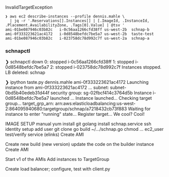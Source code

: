 InvalidTargetException

```
❯ aws ec2 describe-instances --profile dennis.mahle \
  | jq -r '.Reservations[].Instances[] | [.ImageId, .InstanceId, .Placement.AvailabilityZone, .Tags[0].Value] | @tsv '
ami-01be087946c03b82c	i-0c56aa1266cfd38ff	us-west-2b	schnap-b
ami-0f333223621ac4172	i-0d8548befdc7be5a7	us-west-2b	taste-test
ami-01be087946c03b82c	i-023758dc78d992c7f	us-west-2a	schnap-a
```

### schnapctl
❯ schnapctl down
0: stopped i-0c56aa1266cfd38ff
1: stopped i-0d8548befdc7be5a7
2: stopped i-023758dc78d992c7f
Instances stopped.
LB deleted: schnap

❯ ipython taste.py dennis.mahle ami-0f333223621ac4172
Launching instance from ami-0f333223621ac4172 ...
subnet: subnet-0bd5b40edeb31d44f
security group: sg-02fbcf414c3764d5b
Instance i-0d8548befdc7be5a7 launched ...
Instance launched...
Checking target group...
target_grp_arn: arn:aws:elasticloadbalancing:us-west-2:864095940680:targetgroup/schnap/a7218432cb73f883
Waiting for instance to enter "running" state...
Register target...
We cool? Cool!

IMAGE SETUP
manual
yum install git golang
install schnap.service
ssh identity setup
add user
git clone <ssh-link>
go build ~/.../schnap.go
chmod ... ec2_user
test/verify service (elinks)
Create AMI

Create new build (new version) update the code on the builder instance
Create AMI

Start v1 of the AMIs 
Add instances to TargetGroup

Create load balancer; configure, test with client.py
